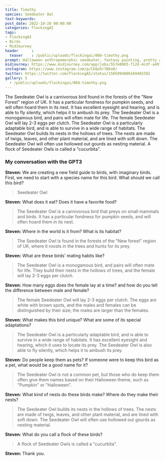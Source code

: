 ```yaml
---
title: Timothy 
species: Seedeater Owl
text-keywords: 
post_date: 2022-10-28 00:00:00
categories: FlockingAI
tags:
- FlockingAI
- Birds
- MidJourney 
header      :
  teaser    : /public/uploads/flockingai/068-timothy.png
prompt: Halloween anthropomorphic seedeater, fantasy painting, pretty and expressive eyes, vivid colors, BirdPunk, elegant, mythical, ethereal, intricate, elaborate, hyperrealism, hyper detailed, strong expressiveness and emotionality, 8K, Ultra Realistic, high octane
midjourney: https://www.midjourney.com/app/jobs/557e0003-f12d-4cdf-a497-380c21d1fea2
instagram: https://www.instagram.com/p/CkQo5r7Bkn0/
twitter: https://twitter.com/FlockingAI/status/1585994806169403392
gallery: S
  - /public/uploads/flockingai/068-timothy.png
---
```


The Seedeater Owl is a carnivorous bird found in the forests of the "New Forest" region of UK. It has a particular fondness for pumpkin seeds, and will often hoard them in its nest. It has excellent eyesight and hearing, and is able to fly silently, which helps it to ambush its prey. The Seedeater Owl is a monogamous bird, and pairs will often mate for life. The female Seedeater Owl will lay 2-3 eggs per clutch. The Seedeater Owl is a particularly adaptable bird, and is able to survive in a wide range of habitats. The Seedeater Owl builds its nests in the hollows of trees. The nests are made of twigs, leaves, and other plant material, and are lined with soft down. The Seedeater Owl will often use hollowed out gourds as nesting material. A flock of Seedeater Owls is called a "cucurbita".

### My conversation with the GPT3

**Steven:** We are creating a new field guide to birds, with imaginary birds. First, we need to start with a species name for this bird. What should we call this bird?

> Seedeater Owl

**Steven:** What does it eat? Does it have a favorite food?

> The Seedeater Owl is a carnivorous bird that preys on small mammals and birds. It has a particular fondness for pumpkin seeds, and will often hoard them in its nest.

**Steven:** Where in the world is it from? What is its habitat?

> The Seedeater Owl is found in the forests of the "New forest" region of UK, where it roosts in the trees and hunts for its prey.

**Steven:** What are these birds' mating habits like?

> The Seedeater Owl is a monogamous bird, and pairs will often mate for life. They build their nests in the hollows of trees, and the female will lay 2-3 eggs per clutch.

**Steven:** How many eggs does the female lay at a time? and how do you tell the difference between male and female?

> The female Seedeater Owl will lay 2-3 eggs per clutch. The eggs are white with brown spots, and the males and females can be distinguished by their size; the males are larger than the females.

**Steven:** What makes this bird unique? What are some of its special adaptations?

> The Seedeater Owl is a particularly adaptable bird, and is able to survive in a wide range of habitats. It has excellent eyesight and hearing, which it uses to locate its prey. The Seedeater Owl is also able to fly silently, which helps it to ambush its prey.

**Steven:** Do people keep them as pets? If someone were to keep this bird as a pet, what would be a good name for it?

> The Seedeater Owl is not a common pet, but those who do keep them often give them names based on their Halloween theme, such as "Pumpkin" or "Halloween".

**Steven:** What kind of nests do these birds make? Where do they make their nests?

> The Seedeater Owl builds its nests in the hollows of trees. The nests are made of twigs, leaves, and other plant material, and are lined with soft down. The Seedeater Owl will often use hollowed out gourds as nesting material.

**Steven:** What do you call a flock of these birds?

> A flock of Seedeater Owls is called a "cucurbita".

**Steven:** Thank you.
